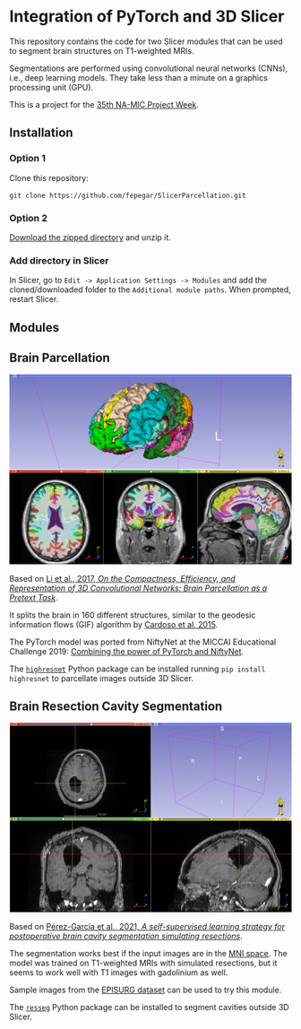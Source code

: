 # Integration of PyTorch and 3D Slicer

This repository contains the code for two Slicer modules that can be used to segment brain structures on T1-weighted MRIs.

Segmentations are performed using convolutional neural networks (CNNs), i.e., deep learning models. They take less than a minute on a graphics processing unit (GPU).

This is a project for the [35th NA-MIC Project Week](https://github.com/NA-MIC/ProjectWeek/tree/master/PW35_2021_Virtual/Projects/PyTorchIntegration).

## Installation

### Option 1
Clone this repository:

```shell
git clone https://github.com/fepegar/SlicerParcellation.git
```

### Option 2

[Download the zipped directory](https://github.com/fepegar/SlicerParcellation/archive/refs/heads/master.zip) and unzip it.

### Add directory in Slicer

In Slicer, go to `Edit -> Application Settings -> Modules` and add the cloned/downloaded folder to the `Additional module paths`. When prompted, restart Slicer.

## Modules

## Brain Parcellation

![Brain Parcellation module](./screenshots/parcellation.png)

Based on [Li et al., 2017, *On the Compactness, Efficiency, and Representation of 3D Convolutional Networks: Brain Parcellation as a Pretext Task*](https://link.springer.com/chapter/10.1007/978-3-319-59050-9_28).

It splits the brain in 160 different structures, similar to the geodesic information flows (GIF) algorithm by [Cardoso et al. 2015](https://pubmed.ncbi.nlm.nih.gov/25879909/).

The PyTorch model was ported from NiftyNet at the MICCAI Educational Challenge 2019: [Combining the power of PyTorch and NiftyNet](https://github.com/fepegar/miccai-educational-challenge-2019/).

The [`highresnet`](https://github.com/fepegar/highresnet) Python package can be installed running `pip install highresnet` to parcellate images outside 3D Slicer.

## Brain Resection Cavity Segmentation

![Brain Resection Cavity Segmentation module](./screenshots/cavity.gif)

Based on [Pérez-García et al., 2021, *A self-supervised learning strategy for postoperative brain cavity segmentation simulating resections*](https://link.springer.com/article/10.1007/s11548-021-02420-2).

The segmentation works best if the input images are in the [MNI space](https://www.bic.mni.mcgill.ca/ServicesAtlases/ICBM152NLin2009). The model was trained on T1-weighted MRIs with simulated resections, but it seems to work well with T1 images with gadolinium as well.

Sample images from the [EPISURG dataset](https://doi.org/10.5522/04/9996158.v1) can be used to try this module.

The [`resseg`](https://github.com/fepegar/resseg) Python package can be installed to segment cavities outside 3D Slicer.

